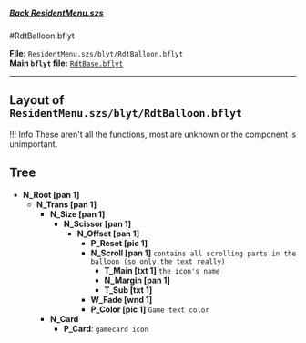 #####  [Back ResidentMenu.szs](../index.md)

#RdtBalloon.bflyt

**File:** `ResidentMenu.szs/blyt/RdtBalloon.bflyt`<br>
**Main `bflyt` file:** [`RdtBase.bflyt`](../RdtBase.bflyt.md)

---

## Layout of `ResidentMenu.szs/blyt/RdtBalloon.bflyt`

<!-- prettier-ignore -->
!!! Info
    These aren't all the functions, most are unknown or the component is unimportant.
	
## Tree

-   **N_Root [pan 1]**
    -   **N_Trans [pan 1]**
        -   **N_Size [pan 1]**
            -   **N_Scissor [pan 1]**
                -   **N_Offset [pan 1]**
                    -   **P_Reset [pic 1]**
                    -   **N_Scroll [pan 1]** `contains all scrolling parts in the balloon (so only the text really)`
                        -   **T_Main [txt 1]** `the icon's name`
                        -   **N_Margin [pan 1]**
                        -   **T_Sub [txt 1]**
					-	**W_Fade [wnd 1]**
					-	**P_Color [pic 1]** `Game text color`
        -   **N_Card**
            -   **P_Card**: `gamecard icon`
